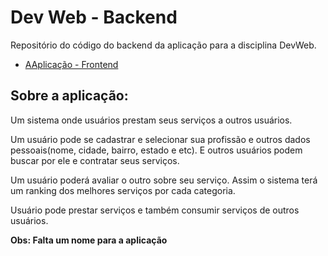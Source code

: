 # Dev Web - Backend
Repositório do código do backend da aplicação para a disciplina DevWeb.

- [AAplicação - Frontend](https://github.com/Rickecr/dev-web-frontend)

## Sobre a aplicação:

Um sistema onde usuários prestam seus serviços a outros usuários.

Um usuário pode se cadastrar e selecionar sua profissão e outros dados pessoais(nome, cidade, bairro, estado e etc).
E outros usuários podem buscar por ele e contratar seus serviços.

Um usuário poderá avaliar o outro sobre seu serviço. Assim o sistema terá um ranking dos melhores serviços por cada categoria.

Usuário pode prestar serviços e também consumir serviços de outros usuários.

**Obs: Falta um nome para a aplicação**
